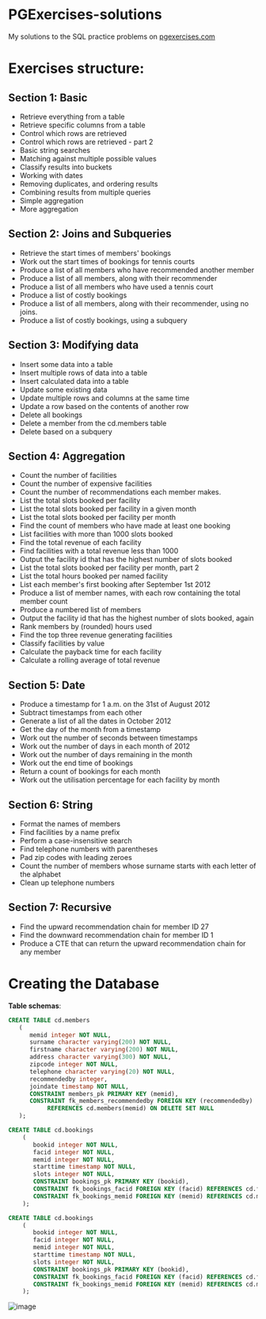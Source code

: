 # PGExercises-solutions
My solutions to the SQL practice problems on [pgexercises.com](https://pgexercises.com)

# Exercises structure:
## Section 1: Basic

- Retrieve everything from a table
- Retrieve specific columns from a table
- Control which rows are retrieved
- Control which rows are retrieved - part 2
- Basic string searches
- Matching against multiple possible values
- Classify results into buckets
- Working with dates
- Removing duplicates, and ordering results
- Combining results from multiple queries
- Simple aggregation
- More aggregation

## Section 2: Joins and Subqueries

- Retrieve the start times of members' bookings
- Work out the start times of bookings for tennis courts
- Produce a list of all members who have recommended another member
- Produce a list of all members, along with their recommender
- Produce a list of all members who have used a tennis court
- Produce a list of costly bookings
- Produce a list of all members, along with their recommender, using no joins.
- Produce a list of costly bookings, using a subquery
## Section 3: Modifying data

- Insert some data into a table
- Insert multiple rows of data into a table
- Insert calculated data into a table
- Update some existing data
- Update multiple rows and columns at the same time
- Update a row based on the contents of another row
- Delete all bookings
- Delete a member from the cd.members table
- Delete based on a subquery

## Section 4: Aggregation

- Count the number of facilities
- Count the number of expensive facilities
- Count the number of recommendations each member makes.
- List the total slots booked per facility
- List the total slots booked per facility in a given month
- List the total slots booked per facility per month
- Find the count of members who have made at least one booking
- List facilities with more than 1000 slots booked
- Find the total revenue of each facility
- Find facilities with a total revenue less than 1000
- Output the facility id that has the highest number of slots booked
- List the total slots booked per facility per month, part 2
- List the total hours booked per named facility
- List each member's first booking after September 1st 2012
- Produce a list of member names, with each row containing the total member count
- Produce a numbered list of members
- Output the facility id that has the highest number of slots booked, again
- Rank members by (rounded) hours used
- Find the top three revenue generating facilities
- Classify facilities by value
- Calculate the payback time for each facility
- Calculate a rolling average of total revenue

## Section 5: Date

- Produce a timestamp for 1 a.m. on the 31st of August 2012
- Subtract timestamps from each other
- Generate a list of all the dates in October 2012
- Get the day of the month from a timestamp
- Work out the number of seconds between timestamps
- Work out the number of days in each month of 2012
- Work out the number of days remaining in the month
- Work out the end time of bookings
- Return a count of bookings for each month
- Work out the utilisation percentage for each facility by month

## Section 6: String

- Format the names of members
- Find facilities by a name prefix
- Perform a case-insensitive search
- Find telephone numbers with parentheses
- Pad zip codes with leading zeroes
- Count the number of members whose surname starts with each letter of the alphabet
- Clean up telephone numbers

## Section 7: Recursive

- Find the upward recommendation chain for member ID 27
- Find the downward recommendation chain for member ID 1
- Produce a CTE that can return the upward recommendation chain for any member


# Creating the Database
**Table schemas**:

```sql
CREATE TABLE cd.members
   (  
      memid integer NOT NULL,   
      surname character varying(200) NOT NULL,   
      firstname character varying(200) NOT NULL,   
      address character varying(300) NOT NULL,   
      zipcode integer NOT NULL,   
      telephone character varying(20) NOT NULL,   
      recommendedby integer,  
      joindate timestamp NOT NULL,
      CONSTRAINT members_pk PRIMARY KEY (memid),
      CONSTRAINT fk_members_recommendedby FOREIGN KEY (recommendedby)
           REFERENCES cd.members(memid) ON DELETE SET NULL
   );
```

```sql
CREATE TABLE cd.bookings
    (  
       bookid integer NOT NULL,   
       facid integer NOT NULL,   
       memid integer NOT NULL,   
       starttime timestamp NOT NULL,  
       slots integer NOT NULL,
       CONSTRAINT bookings_pk PRIMARY KEY (bookid),
       CONSTRAINT fk_bookings_facid FOREIGN KEY (facid) REFERENCES cd.facilities(facid),
       CONSTRAINT fk_bookings_memid FOREIGN KEY (memid) REFERENCES cd.members(memid)  
    );
```

```sql
CREATE TABLE cd.bookings
    (  
       bookid integer NOT NULL,   
       facid integer NOT NULL,   
       memid integer NOT NULL,   
       starttime timestamp NOT NULL,  
       slots integer NOT NULL,
       CONSTRAINT bookings_pk PRIMARY KEY (bookid),
       CONSTRAINT fk_bookings_facid FOREIGN KEY (facid) REFERENCES cd.facilities(facid),
       CONSTRAINT fk_bookings_memid FOREIGN KEY (memid) REFERENCES cd.members(memid)  
    );
```
![image](https://github.com/user-attachments/assets/7994cb25-f129-41cd-9cee-0e5c3e15a92a)

